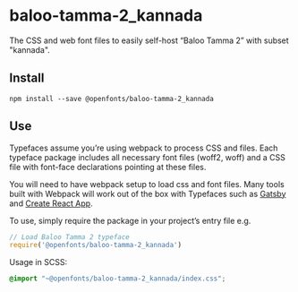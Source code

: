 
# baloo-tamma-2_kannada

The CSS and web font files to easily self-host “Baloo Tamma 2” with subset "kannada".

## Install

`npm install --save @openfonts/baloo-tamma-2_kannada`

## Use

Typefaces assume you’re using webpack to process CSS and files. Each typeface
package includes all necessary font files (woff2, woff) and a CSS file with
font-face declarations pointing at these files.

You will need to have webpack setup to load css and font files. Many tools built
with Webpack will work out of the box with Typefaces such as [Gatsby](https://github.com/gatsbyjs/gatsby)
and [Create React App](https://github.com/facebookincubator/create-react-app).

To use, simply require the package in your project’s entry file e.g.

```javascript
// Load Baloo Tamma 2 typeface
require('@openfonts/baloo-tamma-2_kannada')
```

Usage in SCSS:
```scss
@import "~@openfonts/baloo-tamma-2_kannada/index.css";
```
